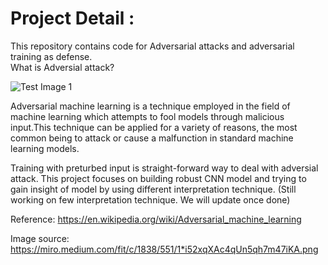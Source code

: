 # Project Detail :
This repository contains code for Adversarial attacks and adversarial training as defense.  
What is Adversial attack?

![Test Image 1](https://miro.medium.com/fit/c/1838/551/1*i52xqXAc4qUn5qh7m47iKA.png)

Adversarial machine learning is a technique employed in the field of machine learning which attempts to fool models through malicious input.This technique can be applied for a variety of reasons, the most common being to attack or cause a malfunction in standard machine learning models.

Training with preturbed input is straight-forward way to deal with adversial attack. 
This project focuses on building robust CNN model and trying to gain insight of model by using different interpretation technique.
(Still working on few interpretation technique. We will update once done)

Reference: https://en.wikipedia.org/wiki/Adversarial_machine_learning

Image source: https://miro.medium.com/fit/c/1838/551/1*i52xqXAc4qUn5qh7m47iKA.png
